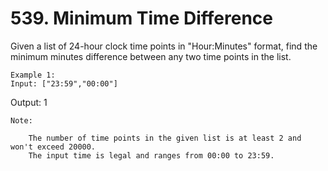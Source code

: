 # 539. Minimum Time Difference

Given a list of 24-hour clock time points in "Hour:Minutes" format, find the minimum
    minutes difference between any two time points in the list.

    Example 1:
    Input: ["23:59","00:00"]
Output: 1

    

    Note:
    
        The number of time points in the given list is at least 2 and won't exceed 20000.
        The input time is legal and ranges from 00:00 to 23:59.
